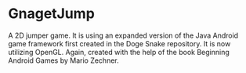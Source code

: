 GnagetJump
==========

A 2D jumper game. It is using an expanded version of the Java Android game framework first created in the Doge Snake repository. It is now utilizing OpenGL. Again, created with the help of the book Beginning Android Games by Mario Zechner.
